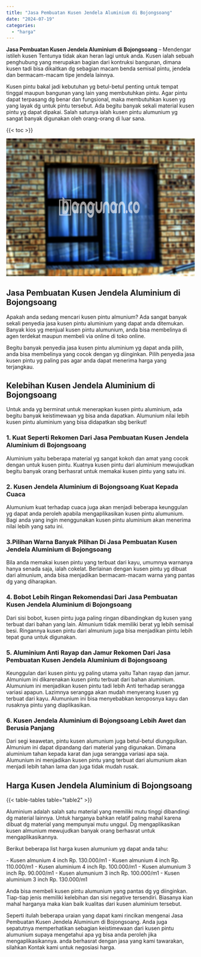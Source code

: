 ```yaml
---
title: "Jasa Pembuatan Kusen Jendela Aluminium di Bojongsoang"
date: "2024-07-19"
categories: 
  - "harga"
---
```


**Jasa Pembuatan Kusen Jendela Aluminium di Bojongsoang** – Mendengar istileh kusen Tentunya tidak akan heran lagi untuk anda. Kusen ialah sebuah penghubung yang merupakan bagian dari kontruksi bangunan, dimana kusen tadi bisa dikaitkan dg sebagian macam benda semisal pintu, jendela dan bermacam-macam tipe jendela lainnya.

Kusen pintu bakal jadi kebutuhan yg betul-betul penting untuk tempat tinggal maupun bangunan yang lain yang membutuhkan pintu. Agar pintu dapat terpasang dg benar dan fungsional, maka membutuhkan kusen yg yang layak dg untuk pintu tersebut. Ada begitu banyak sekali material kusen pintu yg dapat dipakai. Salah satunya ialah kusen pintu alumunium yg sangat banyak digunakan oleh orang-orang di luar sana.

{{< toc >}}

![Jasa Pembuatan Kusen Jendela Aluminium di Bojongsoang](/images/harga-kusen-jendela-alumunium-10.png)

## Jasa Pembuatan Kusen Jendela Aluminium di Bojongsoang

Apakah anda sedang mencari kusen pintu almunium? Ada sangat banyak sekali penyedia jasa kusen pintu aluminium yang dapat anda ditemukan. Banyak kios yg menjual kusen pintu alumunium, anda bisa membelinya di agen terdekat maupun membeli via online di toko online.

Begitu banyak penyedia jasa kusen pintu aluminium yg dapat anda pilih, anda bisa membelinya yang cocok dengan yg diinginkan. Pilih penyedia jasa kusen pintu yg paling pas agar anda dapat menerima harga yang terjangkau.

## Kelebihan Kusen Jendela Aluminium di Bojongsoang

Untuk anda yg berminat untuk menerapkan kusen pintu aluminium, ada begitu banyak keistimewaan yg bisa anda dapatkan. Alumunium nilai lebih kusen pintu aluminium yang bisa didapatkan sbg berikut!

### 1\. Kuat Seperti Rekomen Dari Jasa Pembuatan Kusen Jendela Aluminium di Bojongsoang

Aluminium yaitu beberapa material yg sangat kokoh dan amat yang cocok dengan untuk kusen pintu. Kuatnya kusen pintu dari aluminium mewujudkan begitu banyak orang berhasrat untuk memakai kusen pintu yang satu ini.

### 2\. Kusen Jendela Aluminium di Bojongsoang Kuat Kepada Cuaca

Alumunium kuat terhadap cuaca juga akan menjadi beberapa keunggulan yg dapat anda peroleh apabila mengaplikasikan kusen pintu alumunium. Bagi anda yang ingin menggunakan kusen pintu aluminium akan menerima nilai lebih yang satu ini.

### 3.Pilihan Warna Banyak Pilihan Di Jasa Pembuatan Kusen Jendela Aluminium di Bojongsoang

Bila anda memakai kusen pintu yang terbuat dari kayu, umumnya warnanya hanya senada saja, ialah cokelat. Berlainan dengan kusen pintu yg dibuat dari almunium, anda bisa menjadikan bermacam-macam warna yang pantas dg yang diharapkan.

### 4\. Bobot Lebih Ringan Rekomendasi Dari Jasa Pembuatan Kusen Jendela Aluminium di Bojongsoang

Dari sisi bobot, kusen pintu juga paling ringan dibandingkan dg kusen yang terbuat dari bahan yang lain. Almunium tidak memiliki berat yg lebih semisal besi. Ringannya kusen pintu dari almunium juga bisa menjadikan pintu lebih tepat guna untuk digunakan.

### 5\. Aluminium Anti Rayap dan Jamur Rekomen Dari Jasa Pembuatan Kusen Jendela Aluminium di Bojongsoang

Keunggulan dari kusen pintu yg paling utama yaitu Tahan rayap dan jamur. Almunium ini dikarenakan kusen pintu terbuat dari bahan aluminium. Alumunium ini menjadikan kusen pintu tadi lebih Anti terhadap serangga variasi apapun. Lazimnya serangga akan mudah menyerang kusen yg terbuat dari kayu. Alumunium ini bisa menyebabkan keroposnya kayu dan rusaknya pintu yang diaplikasikan.

### 6\. Kusen Jendela Aluminium di Bojongsoang Lebih Awet dan Berusia Panjang

Dari segi keawetan, pintu kusen alumunium juga betul-betul diunggulkan. Almunium ini dapat dipandang dari material yang digunakan. Dimana aluminium tahan kepada karat dan juga serangga variasi apa saja. Alumunium ini menjadikan kusen pintu yang terbuat dari alumunium akan menjadi lebih tahan lama dan juga tidak mudah rusak.

## Harga Kusen Jendela Aluminium di Bojongsoang

{{< table-tables table="table2" >}}

Aluminium adalah salah satu material yang memiliki mutu tinggi dibandingi dg material lainnya. Untuk harganya bahkan relatif paling mahal karena dibuat dg material yang mempunyai mutu unggul. Dg mengaplikasikan kusen almunium mewujudkan banyak orang berhasrat untuk mengaplikasikannya.

Berikut beberapa list harga kusen alumunium yg dapat anda tahu:

\- Kusen almunium 4 inch Rp. 130.000/m1 - Kusen almunium 4 inch Rp. 110.000/m1 - Kusen aluminium 4 inch Rp. 100.000/m1 - Kusen alumunium 3 inch Rp. 90.000/m1 - Kusen alumunium 3 inch Rp. 100.000/m1 - Kusen aluminium 3 inch Rp. 130.000/m1

Anda bisa membeli kusen pintu alumunium yang pantas dg yg diinginkan. Tiap-tiap jenis memiliki kelebihan dan sisi negative tersendiri. Biasanya kian mahal harganya maka kian baik kualitas dari kusen aluminium tersebut.

Seperti itulah beberapa uraian yang dapat kami rincikan mengenai Jasa Pembuatan Kusen Jendela Aluminium di Bojongsoang. Anda juga sepatutnya memperhatikan sebagian keistimewaan dari kusen pintu alumunium supaya mengetahui apa yg bisa anda peroleh jika mengaplikasikannya. anda berhasrat dengan jasa yang kami tawarakan, silahkan Kontak kami untuk negosiasi harga.
